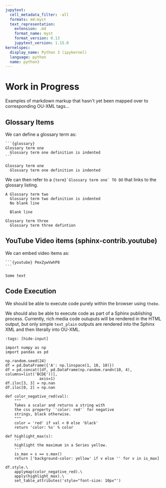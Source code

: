 ```yaml
---
jupytext:
  cell_metadata_filter: -all
  formats: md:myst
  text_representation:
    extension: .md
    format_name: myst
    format_version: 0.13
    jupytext_version: 1.15.0
kernelspec:
  display_name: Python 3 (ipykernel)
  language: python
  name: python3
---
```


# Work in Progress

Examples of markdown markup that hasn't yet been mapped over to corresponding OU-XML tags...

## Glossary Items

We can define a glossary term as:

````text
```{glossary}
Glossary term one
  Glossary term one definition is indented
```
````

```{glossary}
Glossary term one
  Glossary term one definition is indented
```

We can then refer to a ``{term}`Glossary term one` TO DO`` that links to the glossary listing.

```{glossary}
A Glossary term two
  Glossary term two definition is indented
  No blank line

  Blank line

Glossary term three
  Glossary term three defintion
```

## YouTube Video items (sphinx-contrib.youtube)

We can embed video items as:

````text
```{youtube} PmxZywVwhP8
```
````

```{youtube} PmxZywVwhP8
Some text
```

## Code Execution

We should be able to execute code purely within the browser using `thebe`.

We should also be able to execute code as part of a Sphinx publishing process. Currently, rich media code outuputs will be rendered in the HTML output, but only simple `text_plain` outputs are rendered into the Sphinx XML and then literally into OU-XML.

```{code-cell} ipython3
:tags: [hide-input]

import numpy as np
import pandas as pd

np.random.seed(24)
df = pd.DataFrame({'A': np.linspace(1, 10, 10)})
df = pd.concat([df, pd.DataFrame(np.random.randn(10, 4), columns=list('BCDE'))],
               axis=1)
df.iloc[3, 3] = np.nan
df.iloc[0, 2] = np.nan

def color_negative_red(val):
    """
    Takes a scalar and returns a string with
    the css property `'color: red'` for negative
    strings, black otherwise.
    """
    color = 'red' if val < 0 else 'black'
    return 'color: %s' % color

def highlight_max(s):
    '''
    highlight the maximum in a Series yellow.
    '''
    is_max = s == s.max()
    return ['background-color: yellow' if v else '' for v in is_max]

df.style.\
    applymap(color_negative_red).\
    apply(highlight_max).\
    set_table_attributes('style="font-size: 10px"')
```
